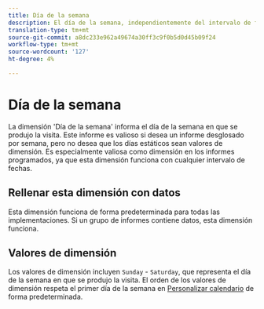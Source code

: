 ```yaml
---
title: Día de la semana
description: El día de la semana, independientemente del intervalo de fechas.
translation-type: tm+mt
source-git-commit: a8dc233e962a49674a30ff3c9f0b5d0d45b09f24
workflow-type: tm+mt
source-wordcount: '127'
ht-degree: 4%

---
```



# Día de la semana

La dimensión &#39;Día de la semana&#39; informa el día de la semana en que se produjo la visita. Este informe es valioso si desea un informe desglosado por semana, pero no desea que los días estáticos sean valores de dimensión. Es especialmente valiosa como dimensión en los informes programados, ya que esta dimensión funciona con cualquier intervalo de fechas.

## Rellenar esta dimensión con datos

Esta dimensión funciona de forma predeterminada para todas las implementaciones. Si un grupo de informes contiene datos, esta dimensión funciona.

## Valores de dimensión

Los valores de dimensión incluyen `Sunday` - `Saturday`, que representa el día de la semana en que se produjo la visita. El orden de los valores de dimensión respeta el primer día de la semana en [Personalizar calendario](/help/admin/admin/custom-calendar.md) de forma predeterminada.
